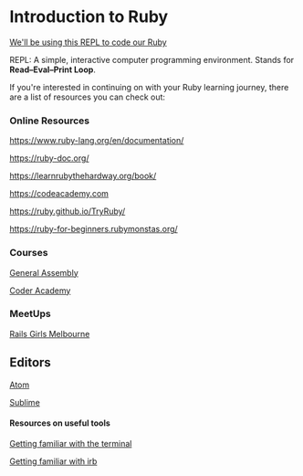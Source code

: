 # Introduction to Ruby

[We'll be using this REPL to code our Ruby](https://www.repl.it)

REPL: A simple, interactive computer programming environment. Stands for **Read–Eval–Print Loop**.

If you're interested in continuing on with your Ruby learning journey, there are a list of resources you can check out:

### Online Resources
<https://www.ruby-lang.org/en/documentation/>

<https://ruby-doc.org/>

<https://learnrubythehardway.org/book/>

<https://codeacademy.com>

<https://ruby.github.io/TryRuby/>

<https://ruby-for-beginners.rubymonstas.org/>

### Courses
[General Assembly](https://generalassemb.ly/)

[Coder Academy](https://coderacademy.edu.au/)

### MeetUps
[Rails Girls Melbourne](https://twitter.com/railsgirls_mel)

## Editors
[Atom](https://atom.io/)

[Sublime](https://www.sublimetext.com/)

#### Resources on useful tools
[Getting familiar with the terminal](https://www.digitalocean.com/community/tutorials/an-introduction-to-the-linux-terminal)

[Getting familiar with irb](https://www.digitalocean.com/community/tutorials/how-to-use-irb-to-explore-ruby)
